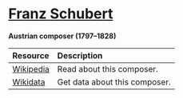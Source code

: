 # [Franz Schubert][composer]

__Austrian composer (1797–1828)__

[composer]: https://musescore.com/openscore-string-quartets/sets?order=title&text=Schubert,+Franz

Resource | Description
:---|:---
[Wikipedia] | Read about this composer.
[Wikidata] | Get data about this composer.

[Wikipedia]: https://en.wikipedia.org/wiki/Franz_Schubert
[Wikidata]: https://www.wikidata.org/wiki/Q7312
